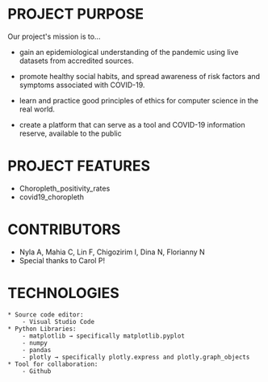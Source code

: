 # PROJECT PURPOSE
Our project's mission is to...
- gain an epidemiological understanding of the pandemic using live datasets from accredited sources.

- promote healthy social habits, and spread awareness of risk factors and symptoms associated with COVID-19.

- learn and practice good principles of ethics for computer science in the real world.

- create a platform that can serve as a tool and COVID-19 information reserve, available to the public

# PROJECT FEATURES
- Choropleth_positivity_rates
- covid19_choropleth

# CONTRIBUTORS
- Nyla A, Mahia C, Lin F, Chigozirim I, Dina N, Florianny N
- Special thanks to Carol P!
# TECHNOLOGIES 
    * Source code editor: 
        - Visual Studio Code 
    * Python Libraries:
        - matplotlib → specifically matplotlib.pyplot
        - numpy
        - pandas
        - plotly → specifically plotly.express and plotly.graph_objects
    * Tool for collaboration:
        - Github 
